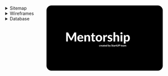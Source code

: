 <a href=""><img src="docs/img/logo.svg" align="right" alt="Mentorship"/></a>

<details>
<summary>Sitemap</summary>

![](/docs/drawio/MentorshipSitemap.drawio.svg)

</details>

<details>
<summary>Wireframes</summary>

![](/docs/drawio/MentorshipWireframes.drawio.svg)

</details>

<details>
<summary>Database</summary>

![](/docs/drawio/MentorshipDatabase.drawio.svg)

</details>
